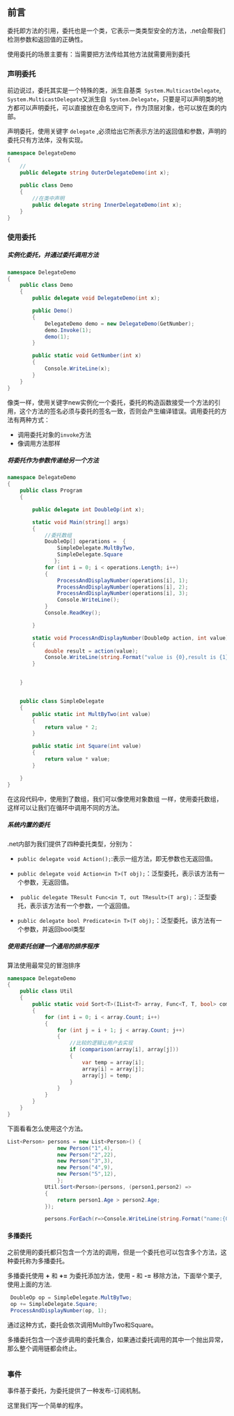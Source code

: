 ## 前言

委托即方法的引用，委托也是一个类，它表示一类类型安全的方法，.net会帮我们检测参数和返回值的正确性。

使用委托的场景主要有：当需要把方法传给其他方法就需要用到委托

### 声明委托

前边说过，委托其实是一个特殊的类，派生自基类` System.MulticastDelegate`,` System.MulticastDelegate`又派生自` System.Delegate`，只要是可以声明类的地方都可以声明委托，可以直接放在命名空间下，作为顶层对象，也可以放在类的内部。

声明委托，使用关键字  `delegate` ,必须给出它所表示方法的返回值和参数，声明的委托只有方法体，没有实现。

```c#
namespace DelegateDemo
{
    //
    public delegate string OuterDelegateDemo(int x);
    
    public class Demo
    {
        //在类中声明
        public delegate string InnerDelegateDemo(int x);
    }
}
```

### 使用委托

##### 实例化委托，并通过委托调用方法

```c#
namespace DelegateDemo
{
    public class Demo
    {
        public delegate void DelegateDemo(int x);

        public Demo()
        {
            DelegateDemo demo = new DelegateDemo(GetNumber);
            demo.Invoke(1);
            demo(1);
        }

        public static void GetNumber(int x)
        {
            Console.WriteLine(x);
        }
    }
}
```

像类一样，使用关键字new实例化一个委托，委托的构造函数接受一个方法的引用，这个方法的签名必须与委托的签名一致，否则会产生编译错误。调用委托的方法有两种方式：

- 调用委托对象的`invoke`方法
- 像调用方法那样

#####  将委托作为参数传递给另一个方法

```c#
namespace DelegateDemo
{
    public class Program
    {

        public delegate int DoubleOp(int x);

        static void Main(string[] args)
        {
            //委托数组
            DoubleOp[] operations =  {
                SimpleDelegate.MultByTwo,
                SimpleDelegate.Square
               };
            for (int i = 0; i < operations.Length; i++)
            {
                ProcessAndDisplayNumber(operations[i], 1);
                ProcessAndDisplayNumber(operations[i], 2);
                ProcessAndDisplayNumber(operations[i], 3);
                Console.WriteLine();
            }
            Console.ReadKey();

        }

        static void ProcessAndDisplayNumber(DoubleOp action, int value)
        {
            double result = action(value);
            Console.WriteLine(string.Format("value is {0},result is {1}", value, result));
        }


    }


    public class SimpleDelegate
    {
        public static int MultByTwo(int value)
        {
            return value * 2;
        }

        public static int Square(int value)
        {
            return value * value;
        }

    }
}

```

在这段代码中，使用到了数组，我们可以像使用对象数组 一样，使用委托数组，这样可以让我们在循环中调用不同的方法。

##### 系统内置的委托

.net内部为我们提供了四种委托类型，分别为：

- `public delegate void Action();`:表示一组方法，即无参数也无返回值。
- `public delegate void Action<in T>(T obj);`：泛型委托，表示该方法有一个参数，无返回值。
- ` public delegate TResult Func<in T, out TResult>(T arg);`：泛型委托，表示该方法有一个参数，一个返回值。

- `public delegate bool Predicate<in T>(T obj);`：泛型委托，该方法有一个参数，并返回bool类型

##### 使用委托创建一个通用的排序程序

算法使用最常见的冒泡排序

```c#
namespace DelegateDemo
{
    public class Util
    {
        public static void Sort<T>(IList<T> array, Func<T, T, bool> comparison)
        {
            for (int i = 0; i < array.Count; i++)
            {
                for (int j = i + 1; j < array.Count; j++)
                {
                    //比较的逻辑让用户去实现
                    if (comparison(array[i], array[j]))
                    {
                        var temp = array[i];
                        array[i] = array[j];
                        array[j] = temp;
                    }
                }
            }
        }
    }
}
```

下面看看怎么使用这个方法。

```c#
List<Person> persons = new List<Person>() {
                new Person("1",4),
                new Person("2",22),
                new Person("3",3),
                new Person("4",9),
                new Person("5",12),
                };
            Util.Sort<Person>(persons, (person1,person2) =>
            {
                return person1.Age > person2.Age;
            });

            persons.ForEach(r=>Console.WriteLine(string.Format("name:{0},age:{1}",r.Name,r.Age)));
```



#### 多播委托

之前使用的委托都只包含一个方法的调用，但是一个委托也可以包含多个方法，这种委托称为多播委托。

多播委托使用   **+**  和  **+=**  为委托添加方法，使用  **-**  和  **-=**  移除方法，下面举个栗子,使用上面的方法.

```c#
 DoubleOp op = SimpleDelegate.MultByTwo;
 op += SimpleDelegate.Square;
 ProcessAndDisplayNumber(op, 1);
```

通过这种方式，委托会依次调用MultByTwo和Square。

多播委托包含一个逐步调用的委托集合，如果通过委托调用的其中一个抛出异常，那么整个调用链都会终止。

```c#

```



### 事件

事件基于委托，为委托提供了一种发布-订阅机制。

这里我们写一个简单的程序。